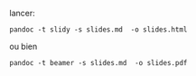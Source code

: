 lancer:
```
pandoc -t slidy -s slides.md  -o slides.html
```
ou bien
```
pandoc -t beamer -s slides.md  -o slides.pdf
```

